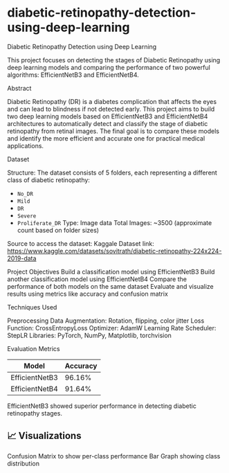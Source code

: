 # diabetic-retinopathy-detection-using-deep-learning
Diabetic Retinopathy Detection using Deep Learning

This project focuses on detecting the stages of Diabetic Retinopathy using deep learning models and comparing the performance of two powerful algorithms: EfficientNetB3 and EfficientNetB4.

Abstract

Diabetic Retinopathy (DR) is a diabetes complication that affects the eyes and can lead to blindness if not detected early. This project aims to build two deep learning models based on EfficientNetB3 and EfficientNetB4 architectures to automatically detect and classify the stage of diabetic retinopathy from retinal images. The final goal is to compare these models and identify the more efficient and accurate one for practical medical applications.

Dataset

Structure: The dataset consists of 5 folders, each representing a different class of diabetic retinopathy:
  - `No_DR`
  - `Mild`
  - `DR`
  - `Severe`
  - `Proliferate_DR`
Type: Image data
Total Images: ~3500 (approximate count based on folder sizes)

Source to access the dataset: Kaggale
Dataset link: https://www.kaggle.com/datasets/sovitrath/diabetic-retinopathy-224x224-2019-data

Project Objectives
Build a classification model using EfficientNetB3
Build another classification model using EfficientNetB4
Compare the performance of both models on the same dataset
Evaluate and visualize results using metrics like accuracy and confusion matrix

Techniques Used

Preprocessing
Data Augmentation: Rotation, flipping, color jitter
Loss Function: CrossEntropyLoss
Optimizer: AdamW
Learning Rate Scheduler: StepLR
Libraries: PyTorch, NumPy, Matplotlib, torchvision

Evaluation Metrics

| Model           | Accuracy |  
|----------------|----------|  
| EfficientNetB3 | 96.16%   |  
| EfficientNetB4 | 91.64%   |  

EfficientNetB3 showed superior performance in detecting diabetic retinopathy stages.

## 📈 Visualizations

Confusion Matrix to show per-class performance
Bar Graph showing class distribution
